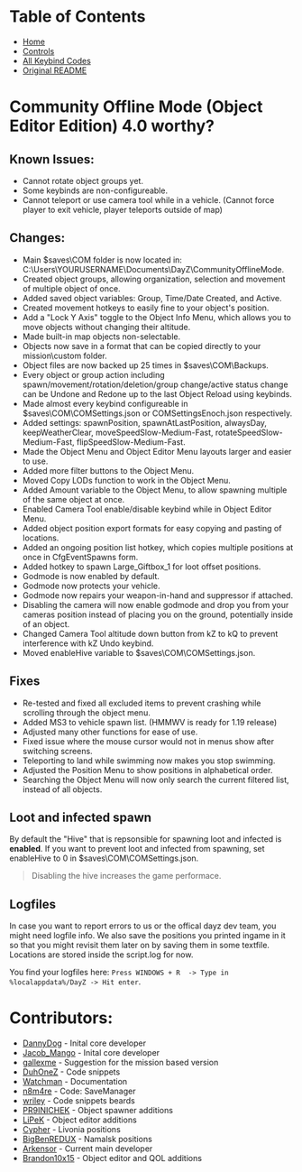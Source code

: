 # Table of Contents

 - [Home](./README.md)
 - [Controls](./Controls.md)
 - [All Keybind Codes](./All%20Keybind%20Codes.md)
 - [Original README](./oldREADME.md)
 
 
# Community Offline Mode (Object Editor Edition) 4.0 worthy?

## Known Issues:
- Cannot rotate object groups yet.
- Some keybinds are non-configureable.
- Cannot teleport or use camera tool while in a vehicle. (Cannot force player to exit vehicle, player teleports outside of map)


## Changes:
- Main $saves\COM folder is now located in: C:\Users\YOURUSERNAME\Documents\DayZ\CommunityOfflineMode\.
- Created object groups, allowing organization, selection and movement of multiple object of once.
- Added saved object variables: Group, Time/Date Created, and Active.
- Created movement hotkeys to easily fine to your object's position.
- Add a "Lock Y Axis" toggle to the Object Info Menu, which allows you to move objects without changing their altitude.
- Made built-in map objects non-selectable.
- Objects now save in a format that can be copied directly to your mission\custom folder.
- Object files are now backed up 25 times in $saves\COM\Backups\.
- Every object or group action including spawn/movement/rotation/deletion/group change/active status change can be Undone and Redone up to the last Object Reload using keybinds.
- Made almost every keybind configureable in $saves\COM\COMSettings.json or COMSettingsEnoch.json respectively.
- Added settings: spawnPosition, spawnAtLastPosition, alwaysDay, keepWeatherClear, moveSpeedSlow-Medium-Fast, rotateSpeedSlow-Medium-Fast, flipSpeedSlow-Medium-Fast.
- Made the Object Menu and Object Editor Menu layouts larger and easier to use.
- Added more filter buttons to the Object Menu.
- Moved Copy LODs function to work in the Object Menu.
- Added Amount variable to the Object Menu, to allow spawning multiple of the same object at once.
- Enabled Camera Tool enable/disable keybind while in Object Editor Menu.
- Added object position export formats for easy copying and pasting of locations.
- Added an ongoing position list hotkey, which copies multiple positions at once in CfgEventSpawns form.
- Added hotkey to spawn Large_Giftbox_1 for loot offset positions.
- Godmode is now enabled by default.
- Godmode now protects your vehicle.
- Godmode now repairs your weapon-in-hand and suppressor if attached.
- Disabling the camera will now enable godmode and drop you from your cameras position instead of placing you on the ground, potentially inside of an object.
- Changed Camera Tool altitude down button from kZ to kQ to prevent interference with kZ Undo keybind.
- Moved enableHive variable to $saves\COM\COMSettings.json.


## Fixes
- Re-tested and fixed all excluded items to prevent crashing while scrolling through the object menu.
- Added MS3 to vehicle spawn list. (HMMWV is ready for 1.19 release)
- Adjusted many other functions for ease of use.
- Fixed issue where the mouse cursor would not in menus show after switching screens.
- Teleporting to land while swimming now makes you stop swimming.
- Adjusted the Position Menu to show positions in alphabetical order.
- Searching the Object Menu will now only search the current filtered list, instead of all objects.


## Loot and infected spawn
By default the "Hive" that is repsonsible for spawning loot and infected is **enabled**. If you want to prevent loot and infected from spawning, set enableHive to 0 in $saves\COM\COMSettings.json.
> Disabling the hive increases the game performace.


## Logfiles
In case you want to report errors to us or the offical dayz dev team, you might need logfile info.
We also save the positions you printed ingame in it so that you might revisit them later on by saving them in some textfile.
Locations are stored inside the script.log for now.

You find your logfiles here: ```Press WINDOWS + R  -> Type in %localappdata%/DayZ -> Hit enter```. 


# Contributors:
* [DannyDog](https://github.com/DannyDog) - Inital core developer
* [Jacob_Mango](https://github.com/Jacob-Mango) - Inital core developer
* [gallexme](https://github.com/gallexme) - Suggestion for the mission based version
* [DuhOneZ](https://twitter.com/DuhOneZ) - Code snippets
* [Watchman](https://twitter.com/watchman113) - Documentation
* [n8m4re](https://github.com/n8m4re) - Code: SaveManager
* [wriley](https://github.com/wriley) - Code snippets beards
* [PR9INICHEK](https://github.com/PR9INICHEK) - Object spawner additions
* [LiPeK](https://github.com/LiPeK) - Object editor additions
* [Cypher](https://github.com/CypherMediaGIT) - Livonia positions
* [BigBenREDUX](https://twitter.com/BigBenREDUX) - Namalsk positions
* [Arkensor](https://github.com/Arkensor) - Current main developer
* [Brandon10x15](https://github.com/Brandon10x15) - Object editor and QOL additions
